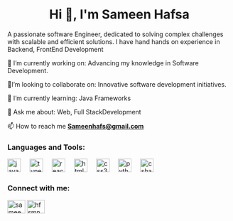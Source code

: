<h1 align="center">Hi 👋, I'm Sameen Hafsa</h1>
<p>A passionate software Engineer, dedicated to solving complex challenges with scalable and efficient solutions. I have hand hands on experience in Backend, FrontEnd Development</p>
 
🔭 I’m currently working on: Advancing my knowledge in Software Development.

👯I’m looking to collaborate on: Innovative software development initiatives.

🌱 I’m currently learning: Java Frameworks

💬 Ask me about: Web, Full StackDevelopment

📫 How to reach me **Sameenhafs@gmail.com**

<h3 align="left">Languages and Tools:</h3>

<div align="left">
  <img src="https://cdn.jsdelivr.net/gh/devicons/devicon/icons/javascript/javascript-original.svg" height="30" alt="javascript logo"  />
  <img width="12" />
  <img src="https://cdn.jsdelivr.net/gh/devicons/devicon/icons/typescript/typescript-original.svg" height="30" alt="typescript logo"  />
  <img width="12" />
  <img src="https://cdn.jsdelivr.net/gh/devicons/devicon/icons/react/react-original.svg" height="30" alt="react logo"  />
  <img width="12" />
  <img src="https://cdn.jsdelivr.net/gh/devicons/devicon/icons/html5/html5-original.svg" height="30" alt="html5 logo"  />
  <img width="12" />
  <img src="https://cdn.jsdelivr.net/gh/devicons/devicon/icons/css3/css3-original.svg" height="30" alt="css3 logo"  />
  <img width="12" />
  <img src="https://cdn.jsdelivr.net/gh/devicons/devicon/icons/python/python-original.svg" height="30" alt="python logo"  />
  <img width="12" />
  <img src="https://cdn.jsdelivr.net/gh/devicons/devicon/icons/csharp/csharp-original.svg" height="30" alt="csharp logo"  />
</div>

<h3 align="left">Connect with me:</h3>
<p align="left">
<a href="https://linkedin.com/in/sameenhafsa" target="blank"><img align="center" src="https://raw.githubusercontent.com/rahuldkjain/github-profile-readme-generator/master/src/images/icons/Social/linked-in-alt.svg" alt="sameenhafsa" height="30" width="40" /></a>
<a href="https://instagram.com/hfsmn_" target="blank"><img align="center" src="https://raw.githubusercontent.com/rahuldkjain/github-profile-readme-generator/master/src/images/icons/Social/instagram.svg" alt="hfsmn_" height="30" width="40" /></a>
</p>
